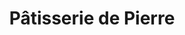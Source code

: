 ---
title: "Pâtisserie de Pierre"
url: /wangen-im-allgaeu/patisserie-de-pierre/
shop: Konditorei
---